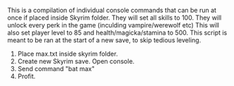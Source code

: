 This is a compilation of individual console commands that can be run at once if placed inside Skyrim folder. They will set all skills to 100. They will unlock every perk in the game (inculding vampire/werewolf etc) This will also set player level to 85 and health/magicka/stamina to 500. This script is meant to be ran at the start of a new save, to skip tedious leveling.


1. Place max.txt inside skyrim folder.
2. Create new Skyrim save. Open console.
3. Send command "bat max"
4. Profit.
